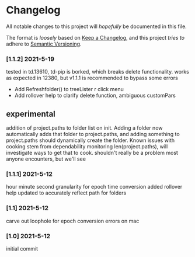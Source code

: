 # Changelog
All notable changes to this project will _hopefully_ be documented in this file.

The format is _loosely_ based on [Keep a Changelog](https://keepachangelog.com/en/1.0.0/),
and this project _tries to_ adhere to [Semantic Versioning](https://semver.org/spec/v2.0.0.html).


### [1.1.2] 2021-5-19
tested in td.13610, td-pip is borked, which breaks delete functionality. works as expected in 12380, but v1.1.1 is recommended to bypass some errors

- Add Refreshfolder() to treeLister r click menu
- Add rollover help to clarify delete function, ambiguous customPars
## experimental 
addition of project.paths to folder list on init. Adding a folder now automatically adds that folder to project.paths, and adding something to project.paths should dynamically create the folder. Known issues with cooking stem from dependability monitoring len(project.paths), will investigate ways to get that to cook. shouldn't really be a problem most anyone encounters, but we'll see



### [1.1.1] 2021-5-12
hour minute second granularity for epoch time conversion added
rollover help updated to accurately reflect path for folders

### [1.1] 2021-5-12
carve out loophole for epoch conversion errors on mac

### [1.0] 2021-5-12
initial commit
